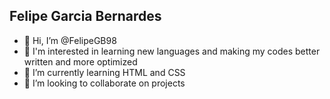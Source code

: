 ## Felipe Garcia Bernardes

- 👋 Hi, I’m @FelipeGB98
- 👀 I'm interested in learning new languages and making my codes better written and more optimized
- 🌱 I’m currently learning HTML and CSS
- 💞️ I’m looking to collaborate on projects

<!---
FelipeGB98/FelipeGB98 is a ✨ special ✨ repository because its `README.md` (this file) appears on your GitHub profile.
You can click the Preview link to take a look at your changes.
--->
